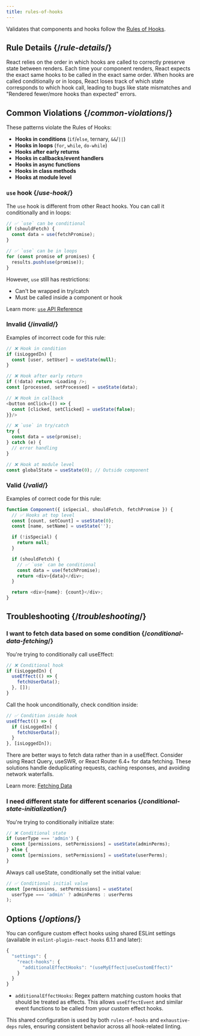 ```yaml
---
title: rules-of-hooks
---
```


<Intro>

Validates that components and hooks follow the [Rules of Hooks](/reference/rules/rules-of-hooks).

</Intro>

## Rule Details {/*rule-details*/}

React relies on the order in which hooks are called to correctly preserve state between renders. Each time your component renders, React expects the exact same hooks to be called in the exact same order. When hooks are called conditionally or in loops, React loses track of which state corresponds to which hook call, leading to bugs like state mismatches and "Rendered fewer/more hooks than expected" errors.

## Common Violations {/*common-violations*/}

These patterns violate the Rules of Hooks:

- **Hooks in conditions** (`if`/`else`, ternary, `&&`/`||`)
- **Hooks in loops** (`for`, `while`, `do-while`)
- **Hooks after early returns**
- **Hooks in callbacks/event handlers**
- **Hooks in async functions**
- **Hooks in class methods**
- **Hooks at module level**

<Note>

### `use` hook {/*use-hook*/}

The `use` hook is different from other React hooks. You can call it conditionally and in loops:

```js
// ✅ `use` can be conditional
if (shouldFetch) {
  const data = use(fetchPromise);
}

// ✅ `use` can be in loops
for (const promise of promises) {
  results.push(use(promise));
}
```

However, `use` still has restrictions:
- Can't be wrapped in try/catch
- Must be called inside a component or hook

Learn more: [`use` API Reference](/reference/react/use)

</Note>

### Invalid {/*invalid*/}

Examples of incorrect code for this rule:

```js
// ❌ Hook in condition
if (isLoggedIn) {
  const [user, setUser] = useState(null);
}

// ❌ Hook after early return
if (!data) return <Loading />;
const [processed, setProcessed] = useState(data);

// ❌ Hook in callback
<button onClick={() => {
  const [clicked, setClicked] = useState(false);
}}/>

// ❌ `use` in try/catch
try {
  const data = use(promise);
} catch (e) {
  // error handling
}

// ❌ Hook at module level
const globalState = useState(0); // Outside component
```

### Valid {/*valid*/}

Examples of correct code for this rule:

```js
function Component({ isSpecial, shouldFetch, fetchPromise }) {
  // ✅ Hooks at top level
  const [count, setCount] = useState(0);
  const [name, setName] = useState('');

  if (!isSpecial) {
    return null;
  }

  if (shouldFetch) {
    // ✅ `use` can be conditional
    const data = use(fetchPromise);
    return <div>{data}</div>;
  }

  return <div>{name}: {count}</div>;
}
```

## Troubleshooting {/*troubleshooting*/}

### I want to fetch data based on some condition {/*conditional-data-fetching*/}

You're trying to conditionally call useEffect:

```js
// ❌ Conditional hook
if (isLoggedIn) {
  useEffect(() => {
    fetchUserData();
  }, []);
}
```

Call the hook unconditionally, check condition inside:

```js
// ✅ Condition inside hook
useEffect(() => {
  if (isLoggedIn) {
    fetchUserData();
  }
}, [isLoggedIn]);
```

<Note>

There are better ways to fetch data rather than in a useEffect. Consider using React Query, useSWR, or React Router 6.4+ for data fetching. These solutions handle deduplicating requests, caching responses, and avoiding network waterfalls.

Learn more: [Fetching Data](/learn/synchronizing-with-effects#fetching-data)

</Note>

### I need different state for different scenarios {/*conditional-state-initialization*/}

You're trying to conditionally initialize state:

```js
// ❌ Conditional state
if (userType === 'admin') {
  const [permissions, setPermissions] = useState(adminPerms);
} else {
  const [permissions, setPermissions] = useState(userPerms);
}
```

Always call useState, conditionally set the initial value:

```js
// ✅ Conditional initial value
const [permissions, setPermissions] = useState(
  userType === 'admin' ? adminPerms : userPerms
);
```

## Options {/*options*/}

You can configure custom effect hooks using shared ESLint settings (available in `eslint-plugin-react-hooks` 6.1.1 and later):

```js
{
  "settings": {
    "react-hooks": {
      "additionalEffectHooks": "(useMyEffect|useCustomEffect)"
    }
  }
}
```

- `additionalEffectHooks`: Regex pattern matching custom hooks that should be treated as effects. This allows `useEffectEvent` and similar event functions to be called from your custom effect hooks.

This shared configuration is used by both `rules-of-hooks` and `exhaustive-deps` rules, ensuring consistent behavior across all hook-related linting.
